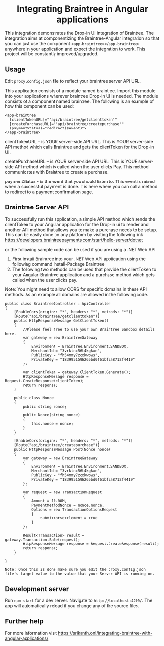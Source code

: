 <h1 align="center">Integrating Braintree in Angular applications</h1>

This integration demonstrates the Drop-in UI integration of Braintree. The integration aims at componentizing the Braintree-Angular integration so that you can just use the component `<app-braintree></app-braintree>` anywhere in your application and expect the integration to work. This project will be constantly improved/upgraded.
## Usage

Edit `proxy.config.json` file to reflect your braintree server API URL.

This application consists of a module named braintree. Import this module into your applications wherever braintree Drop-in UI is needed. The module consists of a component named braintree. The following is an example of how this component can be used:

	<app-braintree 
	  [clientTokenURL]="'api/braintree/getclienttoken'" 
	  [createPurchaseURL]="'api/braintree/createpurchase'"
	  (paymentStatus)="redirect($event)">
	</app-braintree>

clientTokenURL – is YOUR server-side API URL. 
This is YOUR server-side API method which calls Braintree and gets the clientToken for the Drop-in UI. 

createPurchaseURL – is YOUR server-side API URL. 
This is YOUR server-side API method which is called when the user clicks Pay. This method communicates with Braintree to create a purchase.  

paymentStatus - is the event that you should listen to. This event is raised when a successful payment is done. It is here where you can call a method to redirect to a payment confirmation page.

## Braintree Server API

To successfully run this application, a simple API method which sends the clientToken to your Angular application for the Drop-in ui to render and another API method that allows you to make a purchase needs to be setup. This can be easily done on any platform by visiting the following link https://developers.braintreepayments.com/start/hello-server/dotnet

or the following sample code can be used if you are using a .NET Web API

1. First install Braintree into your .NET Web API application using the following command
Install-Package Braintree
2. The following two methods can be used that provide the clientToken to your Angular-Braintree application and a purchase method which gets called when the user clicks pay.

Note: You might need to allow CORS for specific domains in these API methods. As an example all domains are allowed in the following code.

    public class BraintreeController : ApiController
    {
		[EnableCors(origins: "*", headers: "*", methods: "*")]
        [Route("api/braintree/getclienttoken")]
        public HttpResponseMessage GetClientToken()
        {
            //Please feel free to use your own Braintree Sandbox details here.
            var gateway = new BraintreeGateway
            {
                Environment = Braintree.Environment.SANDBOX,
                MerchantId = "3vrktnc56t4kgkxn",
                PublicKey = "fh54mmy7zcxkwpws",
                PrivateKey = "1839951596265bd0f61bf6a8712f4419"
            };

            var clientToken = gateway.ClientToken.Generate();
            HttpResponseMessage response = Request.CreateResponse(clientToken);
            return response;
        }

        public class Nonce
        {
            public string nonce;

            public Nonce(string nonce)
            {
                this.nonce = nonce;
            }
        }

		[EnableCors(origins: "*", headers: "*", methods: "*")]
        [Route("api/braintree/createpurchase")]
        public HttpResponseMessage Post(Nonce nonce)
        {
            var gateway = new BraintreeGateway
            {
                Environment = Braintree.Environment.SANDBOX,
                MerchantId = "3vrktnc56t4kgkxn",
                PublicKey = "fh54mmy7zcxkwpws",
                PrivateKey = "1839951596265bd0f61bf6a8712f4419"
            };

            var request = new TransactionRequest
            {
                Amount = 10.00M,
                PaymentMethodNonce = nonce.nonce,
                Options = new TransactionOptionsRequest
                {
                    SubmitForSettlement = true
                }
            };

            Result<Transaction> result = gateway.Transaction.Sale(request);
            HttpResponseMessage response = Request.CreateResponse(result);
            return response;
        }

    }

    Note: Once this is done make sure you edit the proxy.config.json file's target value to the value that your Server API is running on.

## Development server

Run `npm start` for a dev server. Navigate to `http://localhost:4200/`. The app will automatically reload if you change any of the source files.

## Further help

For more information visit https://srikanth.onl/integrating-braintree-with-angular-applications/